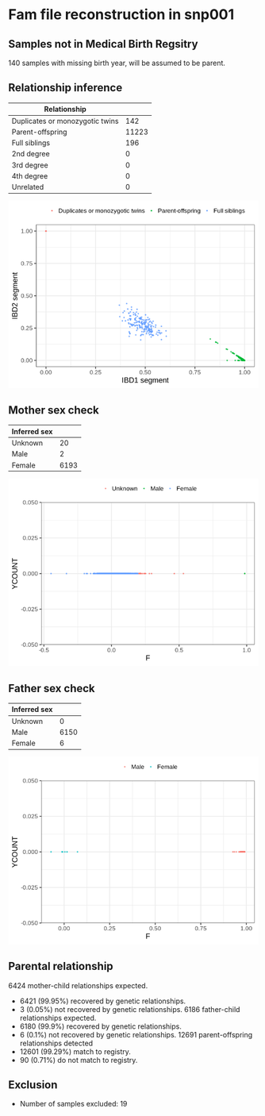 # Fam file reconstruction in snp001
## Samples not in Medical Birth Regsitry
140 samples with missing birth year, will be assumed to be parent.
## Relationship inference
| Relationship |   |
| ------------ | - |
| Duplicates or monozygotic twins| 142 |
| Parent-offspring| 11223 |
| Full siblings| 196 |
| 2nd degree| 0 |
| 3rd degree| 0 |
| 4th degree| 0 |
| Unrelated| 0 |

![](fam_reconstruction/ibd_plot.png)
## Mother sex check
| Inferred sex |   |
| ------------ | - |
| Unknown | 20 |
| Male | 2 |
| Female | 6193 |

![](fam_reconstruction/mother_sex_plot.png)
## Father sex check
| Inferred sex |   |
| ------------ | - |
| Unknown | 0 |
| Male | 6150 |
| Female | 6 |

![](fam_reconstruction/father_sex_plot.png)
## Parental relationship
6424 mother-child relationships expected.
- 6421 (99.95%) recovered by genetic relationships.
- 3 (0.05%) not recovered by genetic relationships.
6186 father-child relationships expected.
- 6180 (99.9%) recovered by genetic relationships.
- 6 (0.1%) not recovered by genetic relationships.
12691 parent-offspring relationships detected
- 12601 (99.29%) match to registry.
- 90 (0.71%) do not match to registry.
## Exclusion
- Number of samples excluded: 19
